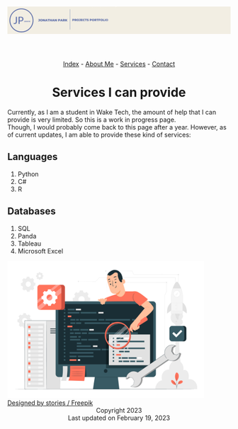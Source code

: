 <!doctype html>
<html lang="en">
<head>
	<meta charset="utf-8">
	<meta name="viewport" content="width=device-width, initial-scale=1">
	<meta name="description" content="Services,Python, C#, R, SQL, Panda, Tableau, Microsoft Excel">
	<title>Services</title>
<link href="assets/css/boilerplate.css" rel="stylesheet" type="text/css">
	<link href="assets/css/styles.css" rel="stylesheet" type="text/css">
	<link rel="icon" href="assets/coding_icon.png">
<div class="container">
	<header>
		<a href="index.html">
		<img src="assets/Banner.png" alt="Jonathan Park Banner Portfolio Logo" >
		</a>
	</header>
	</div>
<nav class="fluid nav_ul" style="text-align: center">
		<a href="Index.html">Index</a> -
		<a href="About_Me.md">About Me</a> - 
		<a href="Services.md">Services</a> -
		<a href="Contact.md">Contact</a> 
	</nav>
<body>
<div id="content" class="fluid">
<div class="fluid intro_paragraph">
	<h1 style="text-align: center">Services I can provide</h1>
	<p class="body_text">
		Currently, as I am a student in Wake Tech, the amount of help that I can provide is very limited. So this is a work in progress page.<br>
 	   	Though, I would probably come back to this page after a year. However, as of current updates, I am able to provide these kind of services:
	</p>	
	</div>
	<div class="fluid paragraph_text">
	<h2>Languages</h2>
    <ol>
      <li>Python</li>
      <li>C#</li>
      <li>R</li>
    </ol>
	<h2>Databases</h2>
    <ol>
      <li>SQL</li>
      <li>Panda</li>
      <li>Tableau</li>
      <li>Microsoft Excel</li>
    </ol>
</div>
	<div class="img-with-text">
		<img src="assets/software-code-testing-concept-illustration.jpg" alt="Testing Concept Illustration by Freepik" width="444" height="309"
		title="Testing Concept Illustration by Freepik">
		<a href="http://www.freepik.com">Designed by stories / Freepik</a>
	</div>
	</div>
</body>
<div class="fluid footer_div" style="text-align: center">
	<span class="small_text">Copyright 2023<br>
		Last updated on February 19, 2023
  </span>
</div>
</head>
</html>
